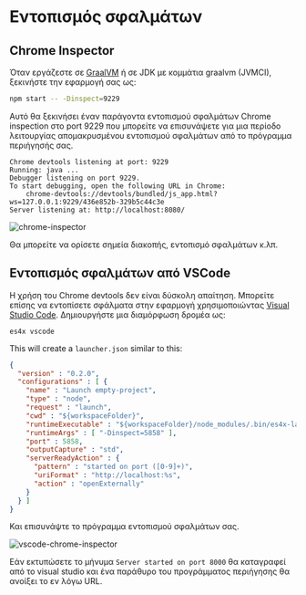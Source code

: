 # Εντοπισμός σφαλμάτων

## Chrome Inspector

Όταν εργάζεστε σε [GraalVM](https://graalvm.org) ή σε JDK με κομμάτια graalvm (JVMCI), ξεκινήστε την εφαρμογή σας ως:

```sh
npm start -- -Dinspect=9229
```

Αυτό θα ξεκινήσει έναν παράγοντα εντοπισμού σφαλμάτων Chrome inspection στο port 9229 που μπορείτε να επισυνάψετε για μια περίοδο λειτουργίας απομακρυσμένου εντοπισμού σφαλμάτων από το πρόγραμμα περιήγησής σας.

```
Chrome devtools listening at port: 9229
Running: java ...
Debugger listening on port 9229.
To start debugging, open the following URL in Chrome:
    chrome-devtools://devtools/bundled/js_app.html?ws=127.0.0.1:9229/436e852b-329b5c44c3e
Server listening at: http://localhost:8080/
```

![chrome-inspector](./res/debug.png)

Θα μπορείτε να ορίσετε σημεία διακοπής, εντοπισμό σφαλμάτων κ.λπ.

## Εντοπισμός σφαλμάτων από VSCode

Η χρήση του Chrome devtools δεν είναι δύσκολη απαίτηση. Μπορείτε επίσης να εντοπίσετε σφάλματα στην εφαρμογή χρησιμοποιώντας
[Visual Studio Code](https://code.visualstudio.com). Δημιουργήστε μια διαμόρφωση δρομέα ως:


```
es4x vscode
```

This will create a `launcher.json` similar to this:

```json
{
  "version" : "0.2.0",
  "configurations" : [ {
    "name" : "Launch empty-project",
    "type" : "node",
    "request" : "launch",
    "cwd" : "${workspaceFolder}",
    "runtimeExecutable" : "${workspaceFolder}/node_modules/.bin/es4x-launcher",
    "runtimeArgs" : [ "-Dinspect=5858" ],
    "port" : 5858,
    "outputCapture" : "std",
    "serverReadyAction" : {
      "pattern" : "started on port ([0-9]+)",
      "uriFormat" : "http://localhost:%s",
      "action" : "openExternally"
    }
  } ]
}
```

Και επισυνάψτε το πρόγραμμα εντοπισμού σφαλμάτων σας.

![vscode-chrome-inspector](./res/vscode-debug.png)

Εάν εκτυπώσετε το μήνυμα ``Server started on port 8000`` θα καταγραφεί από το visual studio και ένα παράθυρο του προγράμματος περιήγησης θα ανοίξει το εν λόγω URL.
